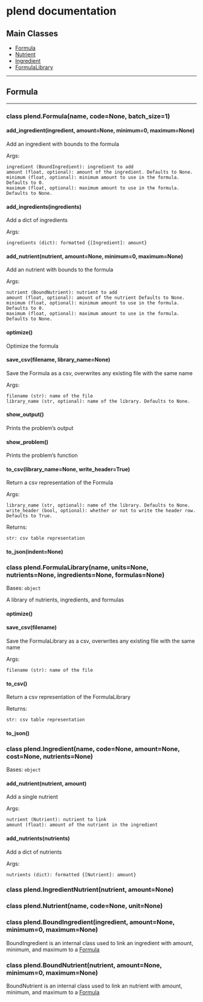 # plend documentation

## Main Classes
- [Formula](#Formula)
- [Nutrient](#Nutrient)
- [Ingredient](#Ingredient)
- [FormulaLibrary](#FormulaLibrary)

---


## Formula
---
### class plend.Formula(name, code=None, batch_size=1)

#### add_ingredient(ingredient, amount=None, minimum=0, maximum=None)
Add an ingredient with bounds to the formula

Args:

    ingredient (BoundIngredient): ingredient to add
    amount (float, optional): amount of the ingredient. Defaults to None.
    minimum (float, optional): minimum amount to use in the formula. Defaults to 0.
    maximum (float, optional): maximum amount to use in the formula. Defaults to None.


#### add_ingredients(ingredients)
Add a dict of ingredients

Args:

    ingredients (dict): formatted {[Ingredient]: amount}


#### add_nutrient(nutrient, amount=None, minimum=0, maximum=None)
Add an nutrient with bounds to the formula

Args:

    nutrient (BoundNutrient): nutrient to add
    amount (float, optional): amount of the nutrient Defaults to None.
    minimum (float, optional): minimum amount to use in the formula. Defaults to 0.
    maximum (float, optional): maximum amount to use in the formula. Defaults to None.

#### optimize()
Optimize the formula


#### save_csv(filename, library_name=None)
Save the Formula as a csv, overwrites any existing file with the same name

Args:

    filename (str): name of the file
    library_name (str, optional): name of the library. Defaults to None.


#### show_output()
Prints the problem’s output


#### show_problem()
Prints the problem’s function


#### to_csv(library_name=None, write_header=True)
Return a csv representation of the Formula

Args:

    library_name (str, optional): name of the library. Defaults to None.
    write_header (bool, optional): whether or not to write the header row. Defaults to True.

Returns:

    str: csv table representation


#### to_json(indent=None)

### class plend.FormulaLibrary(name, units=None, nutrients=None, ingredients=None, formulas=None)
Bases: `object`

A library of nutrients, ingredients, and formulas


#### optimize()

#### save_csv(filename)
Save the FormulaLibrary as a csv, overwrites any existing file with the same name

Args:

    filename (str): name of the file


#### to_csv()
Return a csv representation of the FormulaLibrary

Returns:

    str: csv table representation


#### to_json()

### class plend.Ingredient(name, code=None, amount=None, cost=None, nutrients=None)
Bases: `object`


#### add_nutrient(nutrient, amount)
Add a single nutrient

Args:

    nutrient (Nutrient): nutrient to link
    amount (float): amount of the nutrient in the ingredient


#### add_nutrients(nutrients)
Add a dict of nutrients

Args:

    nutrients (dict): formatted {[Nutrient]: amount}


### class plend.IngredientNutrient(nutrient, amount=None)

### class plend.Nutrient(name, code=None, unit=None)



### class plend.BoundIngredient(ingredient, amount=None, minimum=0, maximum=None)

 BoundIngredient is an internal class used to link an ingredient with amount, minimum, and maximum to a [Formula](#Formula)

### class plend.BoundNutrient(nutrient, amount=None, minimum=0, maximum=None)

BoundNutrient is an internal class used to link an nutrient with amount, minimum, and maximum to a [Formula](#Formula)